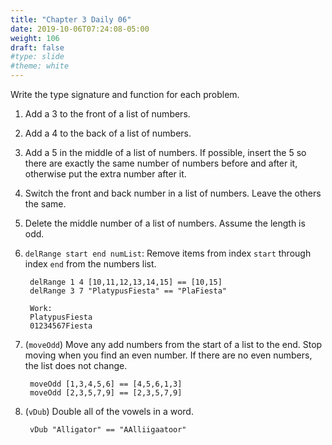 ```yaml
---
title: "Chapter 3 Daily 06"
date: 2019-10-06T07:24:08-05:00
weight: 106
draft: false
#type: slide
#theme: white
---
```

Write the type signature and function for each problem.

1. Add a 3 to the front of a list of numbers.
2. Add a 4 to the back of a list of numbers.
3. Add a 5 in the middle of a list of numbers. If possible, insert the
   5 so there are exactly the same number of numbers before and after
   it, otherwise put the extra number after it. 
4. Switch the front and back number in a list of numbers. Leave the
   others the same.
5. Delete the middle number of a list of numbers. Assume the length is odd.
6. `delRange start end numList`: Remove items from index `start`
   through index `end` from the numbers list.

        delRange 1 4 [10,11,12,13,14,15] == [10,15]
        delRange 3 7 "PlatypusFiesta" == "PlaFiesta"
        
        Work:
        PlatypusFiesta
        01234567Fiesta

7. (`moveOdd`) Move any add numbers from the start of a list to the end. Stop
   moving when you find an even number. If there are no even numbers,
   the list does not change.
   
        moveOdd [1,3,4,5,6] == [4,5,6,1,3]
        moveOdd [2,3,5,7,9] == [2,3,5,7,9]
8. (`vDub`) Double all of the vowels in a word.

        vDub "Alligator" == "AAlliigaatoor"

